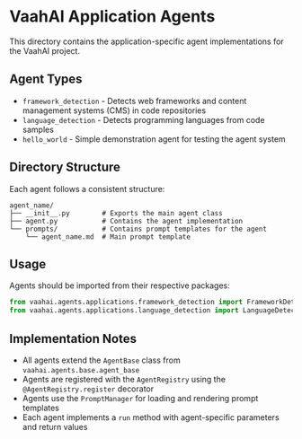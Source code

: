 # VaahAI Application Agents

This directory contains the application-specific agent implementations for the VaahAI project.

## Agent Types

- `framework_detection` - Detects web frameworks and content management systems (CMS) in code repositories
- `language_detection` - Detects programming languages from code samples
- `hello_world` - Simple demonstration agent for testing the agent system

## Directory Structure

Each agent follows a consistent structure:

```
agent_name/
├── __init__.py        # Exports the main agent class
├── agent.py           # Contains the agent implementation
└── prompts/           # Contains prompt templates for the agent
    └── agent_name.md  # Main prompt template
```

## Usage

Agents should be imported from their respective packages:

```python
from vaahai.agents.applications.framework_detection import FrameworkDetectionAgent
from vaahai.agents.applications.language_detection import LanguageDetectionAgent
```

## Implementation Notes

- All agents extend the `AgentBase` class from `vaahai.agents.base.agent_base`
- Agents are registered with the `AgentRegistry` using the `@AgentRegistry.register` decorator
- Agents use the `PromptManager` for loading and rendering prompt templates
- Each agent implements a `run` method with agent-specific parameters and return values

